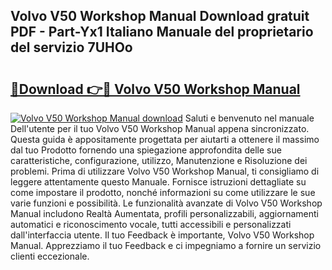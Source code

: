 ## Volvo V50 Workshop Manual Download gratuit PDF - Part-Yx1 Italiano Manuale del proprietario del servizio 7UHOo

# <h2><a href="http://dfcke0.blite.top/?on=Volvo+V50+Workshop+Manual">🔗Download 👉🔴 Volvo V50 Workshop Manual</a></h2>

[![Volvo V50 Workshop Manual download](https://i.imgur.com/lujVjoI.png)](http://dfcke0.blite.top/?on=Volvo+V50+Workshop+Manual)
Saluti e benvenuto nel manuale Dell'utente per il tuo Volvo V50 Workshop Manual appena sincronizzato. Questa guida è appositamente progettata per aiutarti a ottenere il massimo dal tuo Prodotto fornendo una spiegazione approfondita delle sue caratteristiche, configurazione, utilizzo, Manutenzione e Risoluzione dei problemi. Prima di utilizzare Volvo V50 Workshop Manual, ti consigliamo di leggere attentamente questo Manuale. Fornisce istruzioni dettagliate su come impostare il prodotto, nonché informazioni su come utilizzare le sue varie funzioni e possibilità. Le funzionalità avanzate di Volvo V50 Workshop Manual includono Realtà Aumentata, profili personalizzabili, aggiornamenti automatici e riconoscimento vocale, tutti accessibili e personalizzati dall'interfaccia utente. Il tuo Feedback è importante, Volvo V50 Workshop Manual. Apprezziamo il tuo Feedback e ci impegniamo a fornire un servizio clienti eccezionale.
